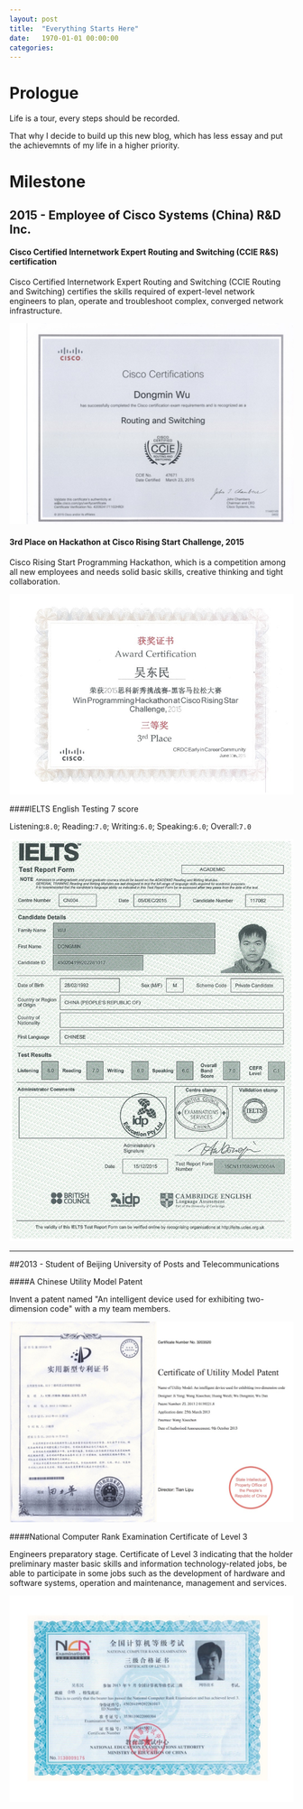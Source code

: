 ```yaml
---
layout: post
title:  "Everything Starts Here"
date:   1970-01-01 00:00:00
categories: 
---
```


# Prologue

Life is a tour, every steps should be recorded.

That why I decide to build up this new blog, which has less essay and put the achievemnts of my life in a higher priority.

# Milestone 

## 2015 - Employee of Cisco Systems (China) R&D Inc.

#### Cisco Certified Internetwork Expert Routing and Switching (CCIE R&S) certification

Cisco Certified Internetwork Expert Routing and Switching (CCIE Routing and Switching) certifies the skills required of expert-level network engineers to plan, operate and troubleshoot complex, converged network infrastructure.

<center>
<img src="/img/CCIE.jpg">
</center>

#### 3rd Place on Hackathon at Cisco Rising Start Challenge, 2015

Cisco Rising Start Programming Hackathon, which is a competition among all new employees and needs solid basic skills, creative thinking and tight collaboration.

<center>
<img src="/img/CRS.jpg">
</center>


####IELTS English Testing 7 score

Listening:`8.0`; Reading:`7.0`; Writing:`6.0`; Speaking:`6.0`; Overall:`7.0`


<center>
<img src="/img/IELTS.jpg">
</center>

---

##2013 - Student of Beijing University of Posts and Telecommunications

####A Chinese Utility Model Patent

Invent a patent named "An intelligent device used for exhibiting two-dimension code" with a my team members.


<center>
<img src="/img/patent.jpg">
</center>



####National Computer Rank Examination Certificate of Level 3

Engineers preparatory stage. Certificate of Level 3 indicating that the holder preliminary master basic skills and information technology-related jobs, be able to participate in some jobs such as the development of hardware and software systems, operation and maintenance, management and services.

<center>
<img src="/img/NCR3.jpg">
</center>

